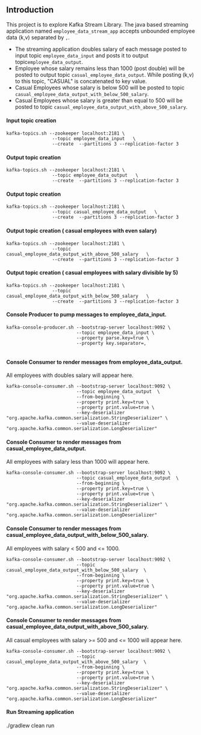 ## Introduction
This project is to explore Kafka Stream Library. The java based streaming application named ```employee_data_stream_app``` accepts
unbounded employee data (k,v) separated by ``,``. 
* The streaming application doubles salary of each message posted to input topic ```employee_data_input```
and posts it to output topic```employee_data_output```.
* Employee whose salary remains less than 1000 (post double) will be posted to output topic ```casual_employee_data_output```.
  While posting (k,v) to this topic, "CASUAL" is concatenated to key value.
* Casual Employees whose salary is below 500 will be posted to topic ```casual_employee_data_output_with_below_500_salary```.
* Casual Employees whose salary is greater than equal to 500 will be posted to topic ```casual_employee_data_output_with_above_500_salary```.  

#### Input topic creation
```
kafka-topics.sh --zookeeper localhost:2181 \
                 --topic employee_data_input   \
                 --create  --partitions 3 --replication-factor 3 
```
#### Output topic creation
```
kafka-topics.sh --zookeeper localhost:2181 \
                 --topic employee_data_output   \
                 --create  --partitions 3 --replication-factor 3 
```
#### Output topic creation
```
kafka-topics.sh --zookeeper localhost:2181 \
                 --topic casual_employee_data_output   \
                 --create  --partitions 3 --replication-factor 3 
```

#### Output topic creation ( casual employees with even salary)
```
kafka-topics.sh --zookeeper localhost:2181 \
                 --topic casual_employee_data_output_with_above_500_salary   \
                 --create  --partitions 3 --replication-factor 3 
```
#### Output topic creation ( casual employees with salary divisible by 5)
```
kafka-topics.sh --zookeeper localhost:2181 \
                 --topic casual_employee_data_output_with_below_500_salary   \
                 --create  --partitions 3 --replication-factor 3 
```
#### Console Producer to pump messages to employee_data_input.
```
kafka-console-producer.sh --bootstrap-server localhost:9092 \
                          --topic employee_data_input \
                          --property parse.key=true \
                          --property key.separator=, 
                          
```

#### Console Consumer to render messages from employee_data_output.
All employees with doubles salary will appear here.
```
kafka-console-consumer.sh --bootstrap-server localhost:9092 \
                          --topic employee_data_output  \
                          --from-beginning \
                          --property print.key=true \
                          --property print.value=true \
                          --key-deserializer "org.apache.kafka.common.serialization.StringDeserializer" \
                          --value-deserializer "org.apache.kafka.common.serialization.LongDeserializer"   
```

#### Console Consumer to render messages from casual_employee_data_output.
All employees with salary less than 1000 will appear here.
```
kafka-console-consumer.sh --bootstrap-server localhost:9092 \
                          --topic casual_employee_data_output  \
                          --from-beginning \
                          --property print.key=true \
                          --property print.value=true \
                          --key-deserializer "org.apache.kafka.common.serialization.StringDeserializer" \
                          --value-deserializer "org.apache.kafka.common.serialization.LongDeserializer"   
```

#### Console Consumer to render messages from casual_employee_data_output_with_below_500_salary.
All employees with salary < 500 and <= 1000.
```
kafka-console-consumer.sh --bootstrap-server localhost:9092 \
                          --topic casual_employee_data_output_with_below_500_salary  \
                          --from-beginning \
                          --property print.key=true \
                          --property print.value=true \
                          --key-deserializer "org.apache.kafka.common.serialization.StringDeserializer" \
                          --value-deserializer "org.apache.kafka.common.serialization.LongDeserializer"   
```

#### Console Consumer to render messages from casual_employee_data_output_with_above_500_salary.
All casual employees with salary >= 500 and <= 1000 will appear here.
```
kafka-console-consumer.sh --bootstrap-server localhost:9092 \
                          --topic casual_employee_data_output_with_above_500_salary  \
                          --from-beginning \
                          --property print.key=true \
                          --property print.value=true \
                          --key-deserializer "org.apache.kafka.common.serialization.StringDeserializer" \
                          --value-deserializer "org.apache.kafka.common.serialization.LongDeserializer"   
```

#### Run Streaming application
./gradlew clean run
